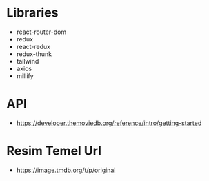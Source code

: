 # Libraries

- react-router-dom
- redux
- react-redux
- redux-thunk
- tailwind
- axios
- millify

# API

- https://developer.themoviedb.org/reference/intro/getting-started

# Resim Temel Url

- https://image.tmdb.org/t/p/original
